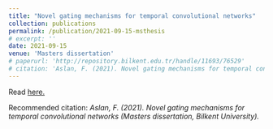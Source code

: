 ```yaml
---
title: "Novel gating mechanisms for temporal convolutional networks"
collection: publications
permalink: /publication/2021-09-15-msthesis
# excerpt: ''
date: 2021-09-15
venue: 'Masters dissertation'
# paperurl: 'http://repository.bilkent.edu.tr/handle/11693/76529'
# citation: 'Aslan, F. (2021). Novel gating mechanisms for temporal convolutional networks (Masters dissertation, Bilkent University).'
---
```


<!-- Recommended citation: Aslan, F., Kozat, S.S. Handling irregularly sampled signals with gated temporal convolutional networks. SIViP (2022). https://doi.org/10.1007/s11760-022-02292-2 -->

Read [here.](http://repository.bilkent.edu.tr/handle/11693/76529)

Recommended citation: *Aslan, F. (2021). Novel gating mechanisms for temporal convolutional networks (Masters dissertation, Bilkent University).*